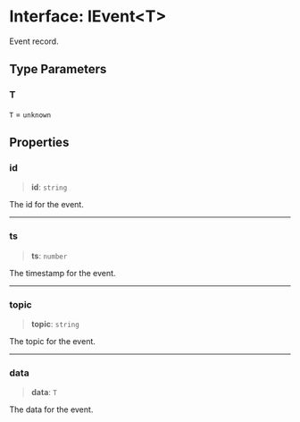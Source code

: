 # Interface: IEvent\<T\>

Event record.

## Type Parameters

### T

`T` = `unknown`

## Properties

### id

> **id**: `string`

The id for the event.

***

### ts

> **ts**: `number`

The timestamp for the event.

***

### topic

> **topic**: `string`

The topic for the event.

***

### data

> **data**: `T`

The data for the event.
